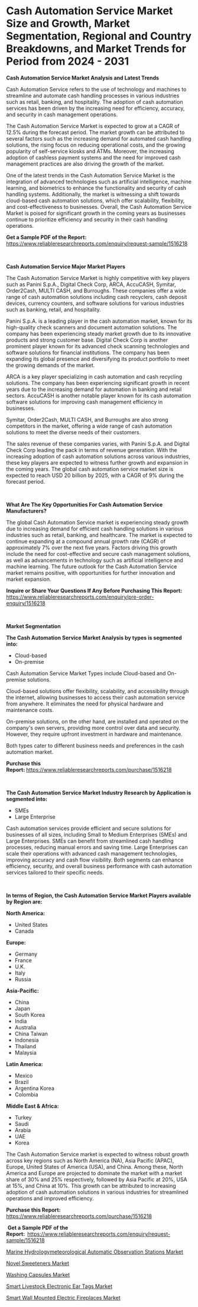 <p><h1>Cash Automation Service Market Size and Growth, Market Segmentation, Regional and Country Breakdowns, and Market Trends for Period from 2024 -  2031</h1></p><p><strong>Cash Automation Service Market Analysis and Latest Trends</strong></p>
<p><p>Cash Automation Service refers to the use of technology and machines to streamline and automate cash handling processes in various industries such as retail, banking, and hospitality. The adoption of cash automation services has been driven by the increasing need for efficiency, accuracy, and security in cash management operations.</p><p>The Cash Automation Service Market is expected to grow at a CAGR of 12.5% during the forecast period. The market growth can be attributed to several factors such as the increasing demand for automated cash handling solutions, the rising focus on reducing operational costs, and the growing popularity of self-service kiosks and ATMs. Moreover, the increasing adoption of cashless payment systems and the need for improved cash management practices are also driving the growth of the market.</p><p>One of the latest trends in the Cash Automation Service Market is the integration of advanced technologies such as artificial intelligence, machine learning, and biometrics to enhance the functionality and security of cash handling systems. Additionally, the market is witnessing a shift towards cloud-based cash automation solutions, which offer scalability, flexibility, and cost-effectiveness to businesses. Overall, the Cash Automation Service Market is poised for significant growth in the coming years as businesses continue to prioritize efficiency and security in their cash handling operations.</p></p>
<p><strong>Get a Sample PDF of the Report:&nbsp;</strong> <a href="https://www.reliableresearchreports.com/enquiry/request-sample/1516218">https://www.reliableresearchreports.com/enquiry/request-sample/1516218</a></p>
<p>&nbsp;</p>
<p><strong>Cash Automation Service Major Market Players</strong></p>
<p><p>The Cash Automation Service Market is highly competitive with key players such as Panini S.p.A., Digital Check Corp, ARCA, AccuCASH, Symitar, Order2Cash, MULTI CASH, and Burroughs. These companies offer a wide range of cash automation solutions including cash recyclers, cash deposit devices, currency counters, and software solutions for various industries such as banking, retail, and hospitality.</p><p>Panini S.p.A. is a leading player in the cash automation market, known for its high-quality check scanners and document automation solutions. The company has been experiencing steady market growth due to its innovative products and strong customer base. Digital Check Corp is another prominent player known for its advanced check scanning technologies and software solutions for financial institutions. The company has been expanding its global presence and diversifying its product portfolio to meet the growing demands of the market.</p><p>ARCA is a key player specializing in cash automation and cash recycling solutions. The company has been experiencing significant growth in recent years due to the increasing demand for automation in banking and retail sectors. AccuCASH is another notable player known for its cash automation software solutions for improving cash management efficiency in businesses.</p><p>Symitar, Order2Cash, MULTI CASH, and Burroughs are also strong competitors in the market, offering a wide range of cash automation solutions to meet the diverse needs of their customers.</p><p>The sales revenue of these companies varies, with Panini S.p.A. and Digital Check Corp leading the pack in terms of revenue generation. With the increasing adoption of cash automation solutions across various industries, these key players are expected to witness further growth and expansion in the coming years. The global cash automation service market size is expected to reach USD 20 billion by 2025, with a CAGR of 9% during the forecast period.</p></p>
<p>&nbsp;</p>
<p><strong>What Are The Key Opportunities For Cash Automation Service Manufacturers?</strong></p>
<p><p>The global Cash Automation Service market is experiencing steady growth due to increasing demand for efficient cash handling solutions in various industries such as retail, banking, and healthcare. The market is expected to continue expanding at a compound annual growth rate (CAGR) of approximately 7% over the next five years. Factors driving this growth include the need for cost-effective and secure cash management solutions, as well as advancements in technology such as artificial intelligence and machine learning. The future outlook for the Cash Automation Service market remains positive, with opportunities for further innovation and market expansion.</p></p>
<p><strong>Inquire or Share Your Questions If Any Before Purchasing This Report:</strong> <a href="https://www.reliableresearchreports.com/enquiry/pre-order-enquiry/1516218">https://www.reliableresearchreports.com/enquiry/pre-order-enquiry/1516218</a></p>
<p>&nbsp;</p>
<p><strong>Market Segmentation</strong></p>
<p><strong>The Cash Automation Service Market Analysis by types is segmented into:</strong></p>
<p><ul><li>Cloud-based</li><li>On-premise</li></ul></p>
<p><p>Cash Automation Service Market Types include Cloud-based and On-premise solutions. </p><p>Cloud-based solutions offer flexibility, scalability, and accessibility through the internet, allowing businesses to access their cash automation service from anywhere. It eliminates the need for physical hardware and maintenance costs.</p><p>On-premise solutions, on the other hand, are installed and operated on the company's own servers, providing more control over data and security. However, they require upfront investment in hardware and maintenance.</p><p>Both types cater to different business needs and preferences in the cash automation market.</p></p>
<p><strong>Purchase this Report:&nbsp;</strong><a href="https://www.reliableresearchreports.com/purchase/1516218">https://www.reliableresearchreports.com/purchase/1516218</a></p>
<p>&nbsp;</p>
<p><strong>The Cash Automation Service Market Industry Research by Application is segmented into:</strong></p>
<p><ul><li>SMEs</li><li>Large Enterprise</li></ul></p>
<p><p>Cash automation services provide efficient and secure solutions for businesses of all sizes, including Small to Medium Enterprises (SMEs) and Large Enterprises. SMEs can benefit from streamlined cash handling processes, reducing manual errors and saving time. Large Enterprises can scale their operations with advanced cash management technologies, improving accuracy and cash flow visibility. Both segments can enhance efficiency, security, and overall business performance with cash automation services tailored to their specific needs.</p></p>
<p>&nbsp;</p>
<p><strong>In terms of Region, the Cash Automation Service Market Players available by Region are:</strong></p>
<p>
    <p> <strong> North America: </strong>
        <ul>
            <li>United States</li>
            <li>Canada</li>
        </ul>
        </p> 
    <p> <strong> Europe: </strong>
        <ul>
            <li>Germany</li>
            <li>France</li>
            <li>U.K.</li>
            <li>Italy</li>
            <li>Russia</li>
        </ul>
        </p> 
    <p> <strong> Asia-Pacific: </strong>
        <ul>
            <li>China</li>
            <li>Japan</li>
            <li>South Korea</li>
            <li>India</li>
            <li>Australia</li>
            <li>China Taiwan</li>
            <li>Indonesia</li>
            <li>Thailand</li>
            <li>Malaysia</li>
        </ul>
        </p> 
    <p> <strong> Latin America: </strong>
        <ul>
            <li>Mexico</li>
            <li>Brazil</li>
            <li>Argentina Korea</li>
            <li>Colombia</li>
        </ul>
        </p> 
    <p> <strong> Middle East & Africa: </strong>
        <ul>
            <li>Turkey</li>
            <li>Saudi</li>
            <li>Arabia</li>
            <li>UAE</li>
            <li>Korea</li>
        </ul>
    </p>
    </p>
<p><p>The Cash Automation Service market is expected to witness robust growth across key regions such as North America (NA), Asia Pacific (APAC), Europe, United States of America (USA), and China. Among these, North America and Europe are projected to dominate the market with a market share of 30% and 25% respectively, followed by Asia Pacific at 20%, USA at 15%, and China at 10%. This growth can be attributed to increasing adoption of cash automation solutions in various industries for streamlined operations and improved efficiency.</p></p>
<p><strong>Purchase this Report: </strong><a href="https://www.reliableresearchreports.com/purchase/1516218">https://www.reliableresearchreports.com/purchase/1516218</a></p>
<p>&nbsp;<strong>Get a Sample PDF of the Report:&nbsp;&nbsp;</strong><a href="https://www.reliableresearchreports.com/enquiry/request-sample/1516218">https://www.reliableresearchreports.com/enquiry/request-sample/1516218</a></p>
<p><strong></strong></p>
<p><p><a href="https://nifty-kite-d51.notion.site/Marine-Hydrologymeteorological-Automatic-Observation-Stations-Market-Insights-Market-Players-and-Fo-f04bc519d0884ed5afdd0cf738ffa2a4">Marine Hydrologymeteorological Automatic Observation Stations Market</a></p><p><a href="https://view.publitas.com/reportprime-1/global-novel-sweeteners-market-by-types-applications-and-major-players-with-regional-growth-rate-analysis-and-development-situation-from-2024-to-2031/">Novel Sweeteners Market</a></p><p><a href="https://view.publitas.com/reportprime-1/washing-capsules-market-size-focuses-on-market-dynamics-in-depth-analysis-and-future-projections-of-its-market-forecasted-for-period-from-2024-to-2031/">Washing Capsules Market</a></p><p><a href="https://ivy-potential-64b.notion.site/Smart-Livestock-Electronic-Ear-Tags-Market-Analysis-Examines-its-Scope-on-Growth-Opportunities-and--17d807f1012b4679a6541e2e87ab05f4">Smart Livestock Electronic Ear Tags Market</a></p><p><a href="https://five-trouble-98a.notion.site/Smart-Wall-Mounted-Electric-Fireplaces-Market-Furnish-Information-about-Market-Size-Market-Share-M-abd81c58fb9b418fa8e67984cd6bde31">Smart Wall Mounted Electric Fireplaces Market</a></p></p>